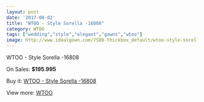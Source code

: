 ```yaml
---
layout: post
date: '2017-08-02'
title: "WTOO - Style Sorella -16808"
category: WTOO
tags: ["wedding","style","elegant","gowns","wtoo"]
image: http://www.idealgown.com/7588-thickbox_default/wtoo-style-sorella-16808.jpg
---
```

WTOO - Style Sorella -16808

On Sales: **$195.995**
<a href="https://www.idealgown.com/en/wtoo/3216-wtoo-style-sorella-16808.html"><amp-img layout="responsive" width="600" height="600" src="//www.idealgown.com/7588-thickbox_default/wtoo-style-sorella-16808.jpg" alt="WTOO - Style Sorella -16808 0" /></a>
<a href="https://www.idealgown.com/en/wtoo/3216-wtoo-style-sorella-16808.html"><amp-img layout="responsive" width="600" height="600" src="//www.idealgown.com/7589-thickbox_default/wtoo-style-sorella-16808.jpg" alt="WTOO - Style Sorella -16808 1" /></a>

Buy it: [WTOO - Style Sorella -16808](https://www.idealgown.com/en/wtoo/3216-wtoo-style-sorella-16808.html "WTOO - Style Sorella -16808")

View more: [WTOO](https://www.idealgown.com/en/39-wtoo "WTOO")